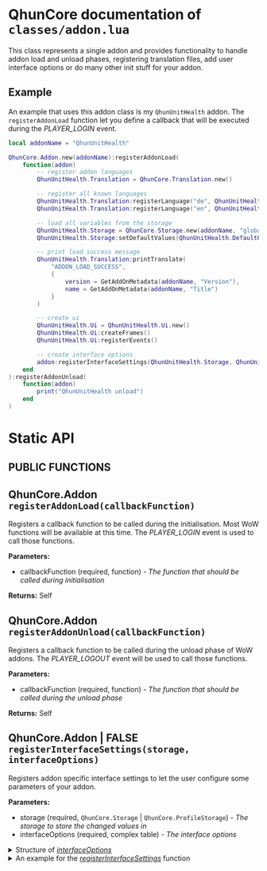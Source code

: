 # QhunCore documentation of `classes/addon.lua`

This class represents a single addon and provides functionality to handle addon load and unload phases, registering translation files, add user interface options or do many other init stuff for your addon.

## Example

An example that uses this addon class is my `QhunUnitHealth` addon. The `registerAddonLoad` function let you define a callback that will be executed during the *PLAYER_LOGIN* event.

```lua
local addonName = "QhunUnitHealth"

QhunCore.Addon.new(addonName):registerAddonLoad(
    function(addon)
        -- register addon languages
        QhunUnitHealth.Translation = QhunCore.Translation.new()

        -- register all known languages
        QhunUnitHealth.Translation:registerLanguage("de", QhunUnitHealth.TranslationValues.de)
        QhunUnitHealth.Translation:registerLanguage("en", QhunUnitHealth.TranslationValues.en, true)

        -- load all variables from the storage
        QhunUnitHealth.Storage = QhunCore.Storage.new(addonName, "global", false)
        QhunUnitHealth.Storage:setDefaultValues(QhunUnitHealth.DefaultOptions)

        -- print load success message
        QhunUnitHealth.Translation:printTranslate(
            "ADDON_LOAD_SUCCESS",
            {
                version = GetAddOnMetadata(addonName, "Version"),
                name = GetAddOnMetadata(addonName, "Title")
            }
        )

        -- create ui
        QhunUnitHealth.Ui = QhunUnitHealth.Ui.new()
        QhunUnitHealth.Ui:createFrames()
        QhunUnitHealth.Ui:registerEvents()

        -- create interface options
        addon:registerInterfaceSettings(QhunUnitHealth.Storage, QhunUnitHealth.InterfaceOptions.generateOptions())
    end
):registerAddonUnload(
    function(addon)
        print("QhunUnitHealth unload")
    end
)

```

# Static API

## PUBLIC FUNCTIONS

## QhunCore.Addon `registerAddonLoad(callbackFunction)`

Registers a callback function to be called during the initialisation. Most WoW functions will be available at this time. The *PLAYER_LOGIN* event is used to call those functions.

**Parameters:**
- callbackFunction (required, function) - *The function that should be called during initialisation*

**Returns:** Self

## QhunCore.Addon `registerAddonUnload(callbackFunction)`

Registers a callback function to be called during the unload phase of WoW addons. The *PLAYER_LOGOUT* event will be used to call those functions.

**Parameters:**
- callbackFunction (required, function) - *The function that should be called during the unload phase*

**Returns:** Self

## QhunCore.Addon | FALSE `registerInterfaceSettings(storage, interfaceOptions)`

Registers addon specific interface settings to let the user configure some parameters of your addon.

**Parameters:**
- storage (required, `QhunCore.Storage` | `QhunCore.ProfileStorage`) - *The storage to store the changed values in*
- interfaceOptions (required, complex table) - *The interface options*

<details><summary>Structure of <i><u>interfaceOptions</u></i></summary>
<p>

```
    {
        -- if the order key is given, the interface generator will preserve the given
        -- order.
        _order?: {
            -- the value should be the unique key used for interfaceOptions string
            [noKeyGiven: nil]: string
        },
        -- first option is the main page
        -- every other option will have a sub category
        -- the interfaceOptions key must be unique als will be used
        -- to open the interface option to this category
        [interfaceOptions: string]: {
            -- the visible name for the category
            name: string
            -- if the category is disabled or not
            disabled?: boolean = false
            -- every element that will be rendered
            -- on the settings page
            elements: {? extends QhunCore.AbstractUiElement}[] | QhunCore.ProfileUiElement
        }
    }
```

</p>
</details>
<details><summary>An example for the <i><u>registerInterfaceSettings</u></i> function</summary>
<p>

```lua
addon:registerInterfaceSettings(QhunUnitHealth.Storage, {
        _order = {
            "MAIN_OPTIONS",
           -- "PLAYER_OPTIONS",
           -- "TARGET_OPTIONS",
           -- "TARGET_OF_TARGET_OPTIONS",
           -- "FOCUS_OPTIONS",
           -- "PARTY_OPTIONS"
        },
        MAIN_OPTIONS = {
            name = "QhunUnitHealth",
            elements = {
                QhunCore.TextUiElement.new(
                    t:translate("SETTINGS_MAIN_ENTRY"),
                    {
                        padding = 10
                    }
                ),
                QhunCore.TextUiElement.new(
                    t:translate("SETTINGS_MAIN_ENABLE_DISABLE_FEATURES"),
                    {
                        fontSize = 13,
                        color = {r = 1, g = 215 / 255, b = 0},
                        padding = 10
                    }
                ),
                QhunCore.CheckboxUiElement.new(t:translate("SETTINGS_MAIN_ENABLE_PLAYER"), "PLAYER_ENABLED"),
                QhunCore.CheckboxUiElement.new(t:translate("SETTINGS_MAIN_ENABLE_TARGET"), "TARGET_ENABLED"),
                QhunCore.CheckboxUiElement.new(
                    t:translate("SETTINGS_MAIN_ENABLE_TARGET_OF_TARGET"),
                    "TARGET_OF_TARGET_ENABLED"
                ),
                QhunCore.CheckboxUiElement.new(t:translate("SETTINGS_MAIN_ENABLE_FOCUS"), "FOCUS_ENABLED"),
                QhunCore.CheckboxUiElement.new(
                    t:translate("SETTINGS_MAIN_ENABLE_PARTY"),
                    "PARTY_ENABLED",
                    {
                        padding = 10
                    }
                ),
                QhunCore.TextUiElement.new(
                    t:translate("SETTINGS_MAIN_OTHER_SETTINGS"),
                    {
                        fontSize = 13,
                        color = {r = 1, g = 215 / 255, b = 0},
                        padding = 15
                    }
                ),
                QhunCore.TextUiElement.new(
                    t:translate("SETTINGS_MAIN_DIVIDER_TEXT"),
                    {
                        fontSize = 11
                    }
                ),
                QhunCore.TextboxUiElement.new(t:translate("SETTINGS_MAIN_DIVIDER"), "DIVIDER")
            }
        },
        -- PLAYER_OPTIONS = generateSubOption(t, "PLAYER", "PLAYER"),
        -- TARGET_OPTIONS = generateSubOption(t, "TARGET", "TARGET"),
        -- TARGET_OF_TARGET_OPTIONS = generateSubOption(t, "TARGET_OF_TARGET", "TARGET_OF_TARGET"),
        -- FOCUS_OPTIONS = generateSubOption(t, "FOCUS", "FOCUS"),
        -- PARTY_OPTIONS = generateSubOption(t, "PARTY", "PARTY")
})
```

</p>
</details>